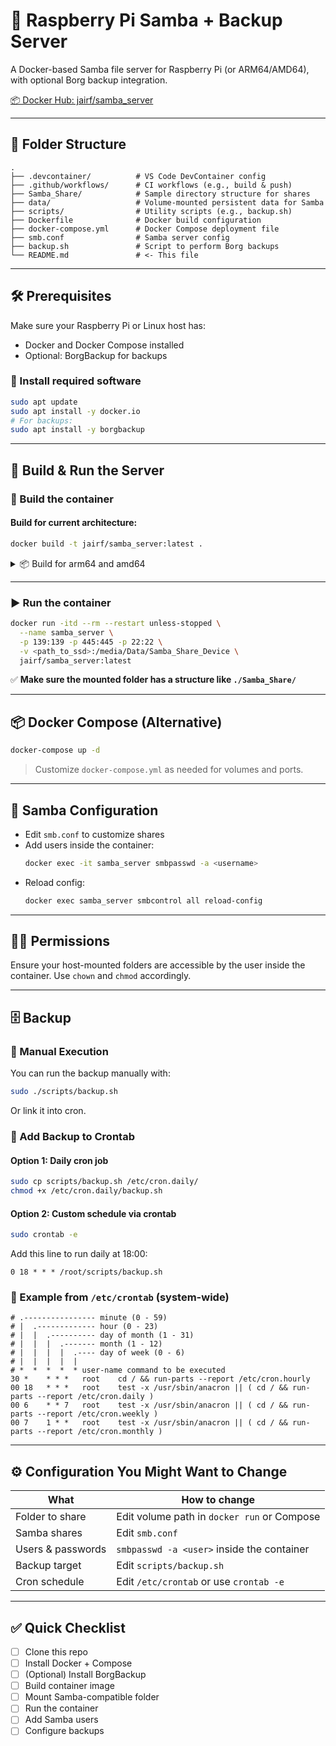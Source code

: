 # 🎉 Raspberry Pi Samba + Backup Server

A Docker-based Samba file server for Raspberry Pi (or ARM64/AMD64), with optional Borg backup integration.

[📦 Docker Hub: jairf/samba_server](https://hub.docker.com/repository/docker/jairf/samba_server/general)

---

## 📁 Folder Structure

```
.
├── .devcontainer/          # VS Code DevContainer config
├── .github/workflows/      # CI workflows (e.g., build & push)
├── Samba_Share/            # Sample directory structure for shares
├── data/                   # Volume-mounted persistent data for Samba
├── scripts/                # Utility scripts (e.g., backup.sh)
├── Dockerfile              # Docker build configuration
├── docker-compose.yml      # Docker Compose deployment file
├── smb.conf                # Samba server config
├── backup.sh               # Script to perform Borg backups
└── README.md               # <- This file
```

---

## 🛠 Prerequisites

Make sure your Raspberry Pi or Linux host has:

- Docker and Docker Compose installed
- Optional: BorgBackup for backups

### 🧰 Install required software
```bash
sudo apt update
sudo apt install -y docker.io
# For backups:
sudo apt install -y borgbackup
```

---

## 🚀 Build & Run the Server

### 🔨 Build the container

#### Build for current architecture:
```bash
docker build -t jairf/samba_server:latest .
```

<details>
<summary>📦 Build for arm64 and amd64</summary>

```bash
# Create a multi-arch builder
docker buildx create --name multi-arch-builder --driver docker-container --bootstrap --use

# Build & push multi-arch image
docker buildx build --push \
  --platform linux/amd64,linux/arm64 \
  --network=host \
  -t jairf/samba_server:latest \
  -t jairf/samba_server:latest .
```

</details>

---

### ▶️ Run the container

```bash
docker run -itd --rm --restart unless-stopped \
  --name samba_server \
  -p 139:139 -p 445:445 -p 22:22 \
  -v <path_to_ssd>:/media/Data/Samba_Share_Device \
  jairf/samba_server:latest
```

✅ **Make sure the mounted folder has a structure like `./Samba_Share/`**

---

## 📦 Docker Compose (Alternative)

```bash
docker-compose up -d
```

> Customize `docker-compose.yml` as needed for volumes and ports.

---

## 🔐 Samba Configuration

- Edit `smb.conf` to customize shares
- Add users inside the container:
  ```bash
  docker exec -it samba_server smbpasswd -a <username>
  ```
- Reload config:
  ```bash
  docker exec samba_server smbcontrol all reload-config
  ```

---

## 🧑‍🔧 Permissions

Ensure your host-mounted folders are accessible by the user inside the container. Use `chown` and `chmod` accordingly.

---

## 🗄️ Backup

### 🎯 Manual Execution

You can run the backup manually with:
```bash
sudo ./scripts/backup.sh
```

Or link it into cron.

### 📅 Add Backup to Crontab

#### Option 1: Daily cron job
```bash
sudo cp scripts/backup.sh /etc/cron.daily/
chmod +x /etc/cron.daily/backup.sh
```

#### Option 2: Custom schedule via crontab

```bash
sudo crontab -e
```

Add this line to run daily at 18:00:
```
0 18 * * * /root/scripts/backup.sh
```

### 🧾 Example from `/etc/crontab` (system-wide)
```cron
# .---------------- minute (0 - 59)
# |  .------------- hour (0 - 23)
# |  |  .---------- day of month (1 - 31)
# |  |  |  .------- month (1 - 12)
# |  |  |  |  .---- day of week (0 - 6)
# |  |  |  |  |          
# *  *  *  *  * user-name command to be executed
30 *    * * *   root    cd / && run-parts --report /etc/cron.hourly
00 18   * * *   root    test -x /usr/sbin/anacron || ( cd / && run-parts --report /etc/cron.daily )
00 6    * * 7   root    test -x /usr/sbin/anacron || ( cd / && run-parts --report /etc/cron.weekly )
00 7    1 * *   root    test -x /usr/sbin/anacron || ( cd / && run-parts --report /etc/cron.monthly )
```

---

## ⚙️ Configuration You Might Want to Change

| What                  | How to change                                |
|-----------------------|-----------------------------------------------|
| Folder to share       | Edit volume path in `docker run` or Compose  |
| Samba shares          | Edit `smb.conf`                               |
| Users & passwords     | `smbpasswd -a <user>` inside the container   |
| Backup target         | Edit `scripts/backup.sh`                     |
| Cron schedule         | Edit `/etc/crontab` or use `crontab -e`      |

---

## ✅ Quick Checklist

- [ ] Clone this repo
- [ ] Install Docker + Compose
- [ ] (Optional) Install BorgBackup
- [ ] Build container image
- [ ] Mount Samba-compatible folder
- [ ] Run the container
- [ ] Add Samba users
- [ ] Configure backups
